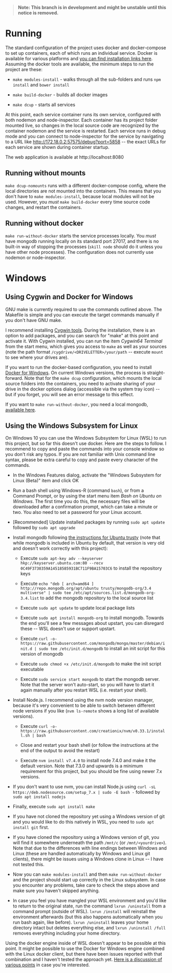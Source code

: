 > **Note: This branch is in development and might be unstable until this notice is removed.**

# Running

The standard configuration of the project uses docker and docker-compose to set up containers, each of which runs an individual service. Docker is available for various platforms and [you can find installation links here](https://store.docker.com/search?offering=community&q=&type=edition). Assuming the docker tools are available, the minimum steps to run the project are these:

* `make modules-install` - walks through all the sub-folders and runs `npm install` and `bower install`

* `make build-docker` - builds all docker images

* `make dcup` - starts all services

At this point, each service container runs its own service, configured with both nodemon and node-inspector. Each container has its project folder mounted live, so changes in the local source code are recognized by the container nodemon and the service is restarted. Each service runs in debug mode and you can connect to node-inspector for the service by navigating to a URL like http://172.18.0.2:57575/debug?port=5858 -- the exact URLs for each service are shown during container startup.

The web application is available at http://localhost:8080

## Running without mounts

`make dcup-nomounts` runs with a different docker-compose config, where the local directories are not mounted into the containers. This means that you don't have to `make modules-install`, because local modules will not be used. However, you *must* `make build-docker` every time source code changes, and restart the containers.

## Running without docker

`make run-without-docker` starts the service processes locally. You *must* have mongodb running locally on its standard port 27017, and there is no built-in way of stopping the processes (`skill node` should do it unless you have other node processes). The configuration does not currently use nodemon or node-inspector.


# Windows

## Using Cygwin and Docker for Windows

GNU make is currently required to use the commands outlined above. The Makefile is simple and you can execute the target commands manually if you don't have GNU make. 

I recommend installing [Cygwin tools](https://cygwin.com/install.html). During the installation, there is an option to add packages, and you can search for "make" at this point and activate it. With Cygwin installed, you can run the item *Cygwin64 Terminal* from the start menu, which gives you access to `make` as well as your sources (note the path format `/cygdrive/<DRIVELETTER>/your/path` -- execute `mount` to see where your drives are).

If you want to run the docker-based configuration, you need to install [Docker for Windows](https://docs.docker.com/docker-for-windows/). On current Windows versions, the process is straight-forward. Note that for the `make dcup` configuration, which mounts the local source folders into the containers, you need to activate sharing of your drive in the docker options dialog (accessible via the system tray icon) -- but if you forget, you will see an error message to this effect.

If you want to `make run-without-docker`, you need a local mongodb, [available here](https://www.mongodb.com/download-center).

## Using the Windows Subsystem for Linux

On Windows 10 you can use the Windows Subsystem for Linux (WSL) to run this project, but so far this doesn't use docker. Here are the steps to follow. I recommend to copy and paste the commands into your console window so you don't risk any typos. If you are not familiar with Unix command line syntax, please be extra careful to copy and paste every character of the commands.

* In the Windows Features dialog, activate the "Windows Subsystem for Linux (Beta)" item and click OK

* Run a bash shell using Windows-R (command `bash`), or from a Command Prompt, or by using the start menu item *Bash on Ubuntu on Windows*. The first time you do this, the necessary files will be downloaded after a confirmation prompt, which can take a minute or two. You also need to set a password for your Linux account.

* [Recommended] Update installed packages by running `sudo apt update` followed by `sudo apt upgrade`

* Install mongodb following [the instructions for Ubuntu trusty](https://docs.mongodb.com/manual/tutorial/install-mongodb-on-ubuntu/) (note that while mongodb is included in Ubuntu by default, that version is very old and doesn't work correctly with this project):

  * Execute `sudo apt-key adv --keyserver hkp://keyserver.ubuntu.com:80 --recv 0C49F3730359A14518585931BC711F9BA15703C6` to install the repository keys
  
  * Execute `echo "deb [ arch=amd64 ] http://repo.mongodb.org/apt/ubuntu trusty/mongodb-org/3.4 multiverse" | sudo tee /etc/apt/sources.list.d/mongodb-org-3.4.list` to add the mongodb repository to the local source list
  
  * Execute `sudo apt update` to update local package lists
  
  * Execute `sudo apt install mongodb-org` to install mongodb. Towards the end you'll see a few messages about upstart, you can disregard these -- WSL doesn't use or support upstart.
  
  * Execute `curl -o- https://raw.githubusercontent.com/mongodb/mongo/master/debian/init.d | sudo tee /etc/init.d/mongodb` to install an init script for this version of mongodb
  
  * Execute `sudo chmod +x /etc/init.d/mongodb` to make the init script executable
  
  * Execute `sudo service start mongodb` to start the mongodb server. Note that the server won't auto-start, so you will have to start it again manually after you restart WSL (i.e. restart your shell).
  
* Install Node.js. I recommend using the nvm node version manager, because it's very convenient to be able to switch between different node versions if you like (`nvm ls-remote` shows a long list of available versions).

  * Execute `curl -o- https://raw.githubusercontent.com/creationix/nvm/v0.33.1/install.sh | bash`
  
  * Close and restart your bash shell (or follow the instructions at the end of the output to avoid the restart)

  * Execute `nvm install v7.4.0` to install node 7.4.0 and make it the default version. Note that 7.3.0 and upwards is a minimum requirement for this project, but you should be fine using newer 7.x versions.

* If you don't want to use nvm, you can install Node.js using `curl -sL https://deb.nodesource.com/setup_7.x | sudo -E bash -` followed by `sudo apt install nodejs`

* Finally, execute `sudo apt install make` 

* If you have not cloned the repository yet using a Windows version of git and you would like to do this natively in WSL, you need to `sudo apt install git` first.

* If you have cloned the repository using a Windows version of git, you will find it somewhere underneath the path `/mnt/c` (or `/mnt/<yourdrive>`). Note that due to the differences with line endings between Windows and Linux (these are handled automatically by Windows and Linux git clients), there might be issues using a Windows clone in Linux -- I have not tested this.

* Now you can `make modules-install` and then `make run-without-docker` and the project should start up correctly in the Linux subsystem. In case you encounter any problems, take care to check the steps above and make sure you haven't skipped anything.

* In case you feel you have mangled your WSL environment and you'd like to return to the original state, run the command `lxrun /uninstall` from a command prompt (outside of WSL). `lxrun /install` will reinstall the environment afterwards (but this also happens automatically when you run bash again, like before). `lxrun /uninstall` leaves your home directory intact but deletes everything else, and `lxrun /uninstall /full` removes everything including your home directory.

Using the docker engine inside of WSL doesn't appear to be possible at this point. It might be possible to use the Docker for Windows engine combined with the Linux docker client, but there have been issues reported with that combination and I haven't tested the approach yet. [Here is a discussion of various points](http://serverfault.com/questions/767994/can-you-run-docker-natively-on-the-new-windows-10-ubuntu-bash-userspace) in case you're interested.

